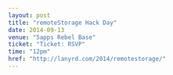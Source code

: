 ```yaml
---
layout: post
title: "remoteStorage Hack Day"
date: 2014-09-13
venue: "5apps Rebel Base"
ticket: "Ticket: RSVP"
time: "12pm"
href: "http://lanyrd.com/2014/remotestorage/"
---
```

